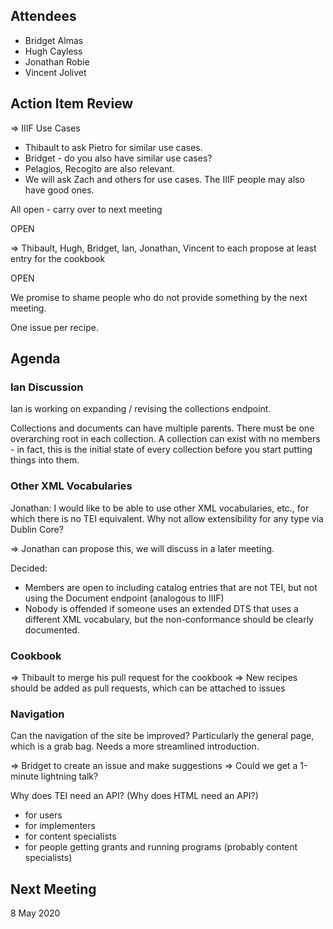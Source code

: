 ## Attendees
* Bridget Almas
* Hugh Cayless
* Jonathan Robie
* Vincent Jolivet

## Action Item Review

=> IIIF Use Cases

* Thibault to ask Pietro for similar use cases.
* Bridget - do you also have similar use cases?
* Pelagios, Recogito are also relevant.
* We will ask Zach and others for use cases. The IIIF people may also have good ones.

All open - carry over to next meeting

OPEN

=> Thibault, Hugh, Bridget, Ian, Jonathan, Vincent to each propose at least entry for the cookbook

OPEN

We promise to shame people who do not provide something by the next meeting.

One issue per recipe.

## Agenda

### Ian Discussion

Ian is working on expanding / revising the collections endpoint.

Collections and documents can have multiple parents.  There must be one overarching root in each collection.  A collection can exist with no members - in fact, this is the initial state of every collection before you start putting things into them.

### Other XML Vocabularies

Jonathan:  I would like to be able to use other XML vocabularies, etc., for which there is no TEI equivalent.  Why not allow extensibility for any type via Dublin Core?

=> Jonathan can propose this, we will discuss in a later meeting.

Decided:

- Members are open to including catalog entries that are not TEI, but not using the Document endpoint (analogous to IIIF)
- Nobody is offended if someone uses an extended DTS that uses a different XML vocabulary, but the non-conformance should be clearly documented.

### Cookbook

=> Thibault to merge his pull request for the cookbook
=> New recipes should be added as pull requests, which can be attached to issues

### Navigation

Can the navigation of the site be improved?  Particularly the general page, which is a grab bag.  Needs a more streamlined introduction.

=> Bridget to create an issue and make suggestions
=> Could we get a 1-minute lightning talk?

Why does TEI need an API?
(Why does HTML need an API?)

- for users
- for implementers
- for content specialists
- for people getting grants and running programs (probably content specialists)

## Next Meeting

8 May 2020
